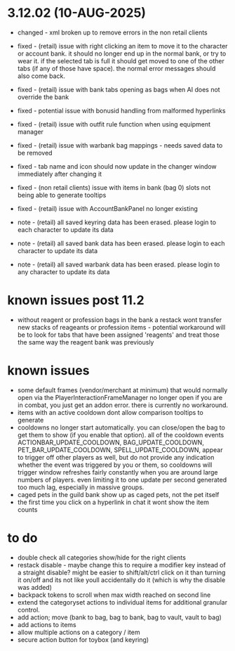 ﻿# 3.12.02 (10-AUG-2025)
 - changed - xml broken up to remove errors in the non retail clients
 - fixed - (retail) issue with right clicking an item to move it to the character or account bank.  it should no longer end up in the normal bank, or try to wear it.  if the selected tab is full it should get moved to one of the other tabs (if any of those have space).  the normal error messages should also come back.
 - fixed - (retail) issue with bank tabs opening as bags when AI does not override the bank
 - fixed - potential issue with bonusid handling from malformed hyperlinks
 - fixed - (retail) issue with outfit rule function when using equipment manager
 - fixed - (retail) issue with warbank bag mappings - needs saved data to be removed
 - fixed - tab name and icon should now update in the changer window immediately after changing it
 - fixed - (non retail clients) issue with items in bank (bag 0) slots not being able to generate tooltips
 - fixed - (retail) issue with AccountBankPanel no longer existing

 - note - (retail) all saved keyring data has been erased. please login to each character to update its data
 - note - (retail) all saved bank data has been erased. please login to each character to update its data
 - note - (retail) all saved warbank data has been erased. please login to any character to update its data

# known issues post 11.2
 - without reagent or profession bags in the bank a restack wont transfer new stacks of reageants or profession items - potential workaround will be to look for tabs that have been assigned 'reagents' and treat those the same way the reagent bank was previously

# known issues
 - some default frames (vendor/merchant at minimum) that would normally open via the PlayerInteractionFrameManager no longer open if you are in combat, you just get an addon error.  there is currently no workaround.
 - items with an active cooldown dont allow comparison tooltips to generate
 - cooldowns no longer start automatically.  you can close/open the bag to get them to show (if you enable that option).  all of the cooldown events ACTIONBAR_UPDATE_COOLDOWN, BAG_UPDATE_COOLDOWN, PET_BAR_UPDATE_COOLDOWN, SPELL_UPDATE_COOLDOWN, appear to trigger off other players as well, but do not provide any indication whether the event was triggered by you or them, so cooldowns will trigger window refreshes fairly constantly when you are around large numbers of players.  even limiting it to one update per second generated too much lag, especially in massive groups.
 - caged pets in the guild bank show up as caged pets, not the pet itself
  - the first time you click on a hyperlink in chat it wont show the item counts


# to do
 - double check all categories show/hide for the right clients
 - restack disable - maybe change this to require a modifier key instead of a straight disable?  might be easier to shift/alt/ctrl click on it than turning it on/off and its not like youll accidentally do it (which is why the disable was added)
 - backpack tokens to scroll when max width reached on second line
 - extend the categoryset actions to individual items for additional granular control.
 - add action; move (bank to bag, bag to bank, bag to vault, vault to bag)
 - add actions to items
 - allow multiple actions on a category / item
 - secure action button for toybox (and keyring)
